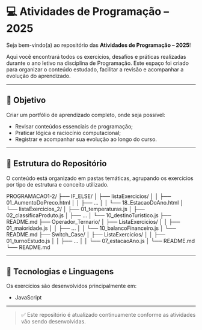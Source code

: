 # 💻 Atividades de Programação – 2025

Seja bem-vindo(a) ao repositório das **Atividades de Programação – 2025**!

Aqui você encontrará todos os exercícios, desafios e práticas realizadas durante o ano letivo na disciplina de Programação. Este espaço foi criado para organizar o conteúdo estudado, facilitar a revisão e acompanhar a evolução do aprendizado.

---

## 🎯 Objetivo

Criar um portfólio de aprendizado completo, onde seja possível:

- Revisar conteúdos essenciais de programação;
- Praticar lógica e raciocínio computacional;
- Registrar e acompanhar sua evolução ao longo do curso.

---

## 📁 Estrutura do Repositório

O conteúdo está organizado em pastas temáticas, agrupando os exercícios por tipo de estrutura e conceito utilizado.

PROGRAMACAO1-2/
├── IF_ELSE/
│ ├── listaExercicios/
│ │ ├── 01_AumentoDoPreco.html
│ │ ├── ...
│ │ └── 18_EstacaoDoAno.html
│ └── listaExercicios_2/
│ ├── 01_temperaturas.js
│ ├── 02_classificaProduto.js
│ ├── ...
│ └── 10_destinoTuristico.js
├── README.md
├── Operador_Ternario/
│ ├── ListaExercicios/
│ │ ├── 01_maioridade.js
│ │ ├── ...
│ │ └── 10_balancoFinanceiro.js
│ └── README.md
├── Switch_Case/
│ ├── ListaExercicios/
│ │ ├── 01_turnoEstudo.js
│ │ ├── ...
│ │ └── 07_estacaoAno.js
│ └── README.md
└── README.md

---

## 📝 Tecnologias e Linguagens

Os exercícios são desenvolvidos principalmente em:

- JavaScript

---

> ✅ Este repositório é atualizado continuamente conforme as atividades vão sendo desenvolvidas.
